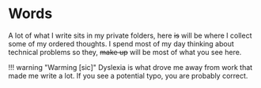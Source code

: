 
# Words

A lot of what I write sits in my private folders, here <s>is</s> will be where I collect some of my ordered thoughts. I spend most of my day thinking about technical problems so they, <s>make up</s> will be most of what you see here. 



!!! warning "Warming [sic]"
    Dyslexia is what drove me away from work that made me write a lot. If you see a potential typo, you are probably correct.